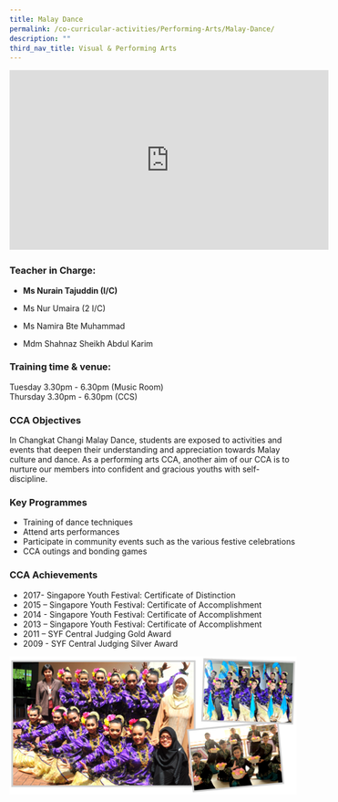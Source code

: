 ```yaml
---
title: Malay Dance
permalink: /co-curricular-activities/Performing-Arts/Malay-Dance/
description: ""
third_nav_title: Visual & Performing Arts
---
```


<iframe width="560" height="315" src="https://www.youtube.com/embed/wn6CY39Fhos" title="YouTube video player" frameborder="0" allow="accelerometer; autoplay; clipboard-write; encrypted-media; gyroscope; picture-in-picture" allowfullscreen></iframe>

### Teacher in Charge:

  

*   **Ms Nurain Tajuddin (I/C)**
*   Ms Nur Umaira (2 I/C)  
    
*   Ms Namira Bte Muhammad
*   Mdm Shahnaz Sheikh Abdul Karim  
    

###   Training time & venue:

Tuesday 3.30pm - 6.30pm (Music Room)  
Thursday 3.30pm - 6.30pm (CCS)  
  

### CCA Objectives

  
In Changkat Changi Malay Dance, students are exposed to activities and events that deepen their understanding and appreciation towards Malay culture and dance. As a performing arts CCA, another aim of our CCA is to nurture our members into confident and gracious youths with self-discipline.

###   Key Programmes

  

*   Training of dance techniques
*   Attend arts performances
*   Participate in community events such as the various festive celebrations
*   CCA outings and bonding games

###   CCA Achievements

  
*   2017- Singapore Youth Festival: Certificate of Distinction
*   2015 – Singapore Youth Festival: Certificate of Accomplishment
*   2014 - Singapore Youth Festival: Certificate of Accomplishment
*   2013 – Singapore Youth Festival: Certificate of Accomplishment
*   2011 – SYF Central Judging Gold Award
*   2009 - SYF Central Judging Silver Award

![](/images/3-4.png)
